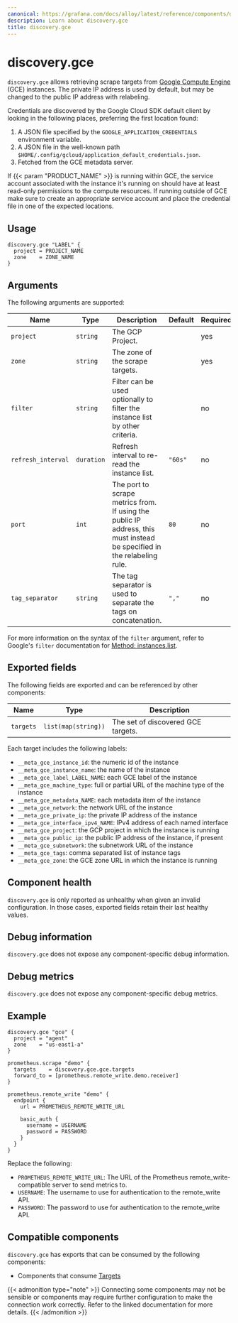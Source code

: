 ```yaml
---
canonical: https://grafana.com/docs/alloy/latest/reference/components/discovery.gce/
description: Learn about discovery.gce
title: discovery.gce
---
```


# discovery.gce

`discovery.gce` allows retrieving scrape targets from [Google Compute Engine][] (GCE) instances.
The private IP address is used by default, but may be changed to the public IP address with relabeling.

Credentials are discovered by the Google Cloud SDK default client by looking in the following places, preferring the first location found:

1. A JSON file specified by the `GOOGLE_APPLICATION_CREDENTIALS` environment variable.
2. A JSON file in the well-known path `$HOME/.config/gcloud/application_default_credentials.json`.
3. Fetched from the GCE metadata server.

If {{< param "PRODUCT_NAME" >}} is running within GCE, the service account associated with the instance it's running on should have at least read-only permissions to the compute resources.
If running outside of GCE make sure to create an appropriate service account and place the credential file in one of the expected locations.

[Google Compute Engine]: https://cloud.google.com/compute

## Usage

```alloy
discovery.gce "LABEL" {
  project = PROJECT_NAME
  zone    = ZONE_NAME
}
```

## Arguments

The following arguments are supported:

Name               | Type       | Description                                                                                                             | Default | Required
-------------------|------------|-------------------------------------------------------------------------------------------------------------------------|---------|---------
`project`          | `string`   | The GCP Project.                                                                                                        |         | yes
`zone`             | `string`   | The zone of the scrape targets.                                                                                         |         | yes
`filter`           | `string`   | Filter can be used optionally to filter the instance list by other criteria.                                            |         | no
`refresh_interval` | `duration` | Refresh interval to re-read the instance list.                                                                          | `"60s"` | no
`port`             | `int`      | The port to scrape metrics from. If using the public IP address, this must instead be specified in the relabeling rule. | `80`    | no
`tag_separator`    | `string`   | The tag separator is used to separate the tags on concatenation.                                                        | `","`   | no

For more information on the syntax of the `filter` argument, refer to Google's `filter` documentation for [Method: instances.list][].

[Method: instances.list]: https://cloud.google.com/compute/docs/reference/latest/instances/list

## Exported fields

The following fields are exported and can be referenced by other components:

Name      | Type                | Description
----------|---------------------|-----------------------------------
`targets` | `list(map(string))` | The set of discovered GCE targets.

Each target includes the following labels:

* `__meta_gce_instance_id`: the numeric id of the instance
* `__meta_gce_instance_name`: the name of the instance
* `__meta_gce_label_LABEL_NAME`: each GCE label of the instance
* `__meta_gce_machine_type`: full or partial URL of the machine type of the instance
* `__meta_gce_metadata_NAME`: each metadata item of the instance
* `__meta_gce_network`: the network URL of the instance
* `__meta_gce_private_ip`: the private IP address of the instance
* `__meta_gce_interface_ipv4_NAME`: IPv4 address of each named interface
* `__meta_gce_project`: the GCP project in which the instance is running
* `__meta_gce_public_ip`: the public IP address of the instance, if present
* `__meta_gce_subnetwork`: the subnetwork URL of the instance
* `__meta_gce_tags`: comma separated list of instance tags
* `__meta_gce_zone`: the GCE zone URL in which the instance is running


## Component health

`discovery.gce` is only reported as unhealthy when given an invalid configuration.
In those cases, exported fields retain their last healthy values.

## Debug information

`discovery.gce` does not expose any component-specific debug information.

## Debug metrics

`discovery.gce` does not expose any component-specific debug metrics.

## Example

```alloy
discovery.gce "gce" {
  project = "agent"
  zone    = "us-east1-a"
}

prometheus.scrape "demo" {
  targets    = discovery.gce.gce.targets
  forward_to = [prometheus.remote_write.demo.receiver]
}

prometheus.remote_write "demo" {
  endpoint {
    url = PROMETHEUS_REMOTE_WRITE_URL

    basic_auth {
      username = USERNAME
      password = PASSWORD
    }
  }
}
```
Replace the following:
  - `PROMETHEUS_REMOTE_WRITE_URL`: The URL of the Prometheus remote_write-compatible server to send metrics to.
  - `USERNAME`: The username to use for authentication to the remote_write API.
  - `PASSWORD`: The password to use for authentication to the remote_write API.

<!-- START GENERATED COMPATIBLE COMPONENTS -->

## Compatible components

`discovery.gce` has exports that can be consumed by the following components:

- Components that consume [Targets](../../compatibility/#targets-consumers)

{{< admonition type="note" >}}
Connecting some components may not be sensible or components may require further configuration to make the connection work correctly.
Refer to the linked documentation for more details.
{{< /admonition >}}

<!-- END GENERATED COMPATIBLE COMPONENTS -->
